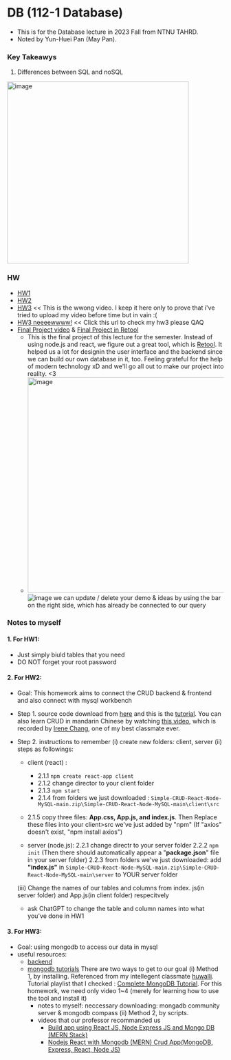# DB (112-1 Database)

- This is for the Database lecture in 2023 Fall from NTNU TAHRD.
- Noted by Yun-Huei Pan (May Pan).

### Key Takeawys
1. Differences between SQL and noSQL
<img width="422" alt="image" src="https://github.com/PYH1107/DB/assets/93831321/55940d5b-5a0f-4eda-b9fa-086379bf56d6">


### HW
- [HW1](https://youtu.be/9TLJht8OsqI)
- [HW2](https://youtu.be/ULseoQCwAoQ)
- [HW3](https://youtu.be/QphMNU3LydQ) << This is the wwong video. I keep it here only to prove that i've tried to upload my video before time but in vain :( 
- [HW3 neeeewwww!](https://youtu.be/xS1sqJnnocc) << Click this url to check my hw3 please QAQ
- [Final Project video](https://youtu.be/wpaiewFtmSM?si=cqDM4DM9qDo00VAf) & [Final Project in Retool](https://ntnutahrd.retool.com/apps/1a6c5660-9bdc-11ee-86da-8f8d4b37c232/IdeaShare%20Beta)
	- This is the final project of this lecture for the semester. Instead of using node.js and react, we figure out a great tool, which is [Retool](https://retool.com/?_keyword=&adgroupid=&utm_source=google&utm_medium=display&utm_campaign=20576962772&utm_term=&utm_content=&hsa_acc=7420316652&hsa_cam=20576962772&hsa_grp=&hsa_ad=&hsa_src=x&hsa_tgt=&hsa_kw=&hsa_mt=&hsa_net=adwords&hsa_ver=3&gad_source=1&gclid=CjwKCAiAp5qsBhAPEiwAP0qeJtWepSaznhaMiCgreis-ecLOexnMpbDZdn5YX9hT6lJdhciv9hq4hxoC5gkQAvD_BwE). It helped us a lot for designin the user interface and the backend since we can build our own database in it, too. Feeling grateful for the help of modern technology xD and we'll go all out to make our project into reality. <3
 	- <img width="500" alt="image" src="https://github.com/PYH1107/DB/assets/93831321/bef07909-ca21-4f13-834b-7984c14ec1ab">![image](https://github.com/PYH1107/DB/assets/93831321/8dbc4bcd-a534-4449-9da0-bfb8631a614d)
  		we can update / delete your demo & ideas by using the bar on the right side, which has already be connected to our query

### Notes to myself
#### 1. For HW1:
  - Just simply biuld tables that you need
  - DO NOT forget your root password
#### 2. For HW2:
  - Goal: This homework aims to connect the CRUD backend & frontend and also connect with mysql workbench
  - Step 1. source code download from [here](https://github.com/machadop1407/Simple-CRUD-React-Node-MySQL) and this is the [tutorial](https://www.youtube.com/watch?v=re3OIOr9dJI&t=0s). You can also learn CRUD in mandarin Chinese by watching [this video](https://www.youtube.com/watch?v=e98hQpi8Pac&t=186s), which is recorded by [Irene Chang](https://github.com/41071119H-Irene), one of my best classmate ever.
  - Step 2. instructions to remember
    (i) create new folders: client, server
    (ii) steps as followings:
    - client (react) :
    	- 2.1.1 `npm create react-app client`
     	- 2.1.2  change director to your client folder
      	- 2.1.3  `npm start`
      	- 2.1.4 from folders we just downloaded : `Simple-CRUD-React-Node-MySQL-main.zip\Simple-CRUD-React-Node-MySQL-main\client\src`
	- 2.1.5 copy three files: **App.css, App.js, and index.js**. Then Replace these files into your client>src we've just added by "npm" (If "axios" doesn't exist, "npm install axios")

	- server (node.js):
		 2.2.1 change directr to your server folder 
		  2.2.2  `npm init` (Then there should automatically appear a "**package.json**" file in your server folder)
	      2.2.3 from folders we've just downloaded: 
	      add **"index.js"** in `Simple-CRUD-React-Node-MySQL-main.zip\Simple-CRUD-React-Node-MySQL-main\server`  to YOUR server folder
    
    (iii)
      Change the names of our tables and columns from index. js(in server folder) and App.js(in client folder) respecitvely
      - ask ChatGPT to change the table  and column names into what you've done in HW1
      
#### 3. For HW3:
  - Goal: using mongodb to access our data in mysql
  - useful resources:
    - [backend](https://www.tutussfunny.com/mern-full-stack-complete-application-mongodb-express-react-node-js/)
    - [mongodb tutorials](https://www.youtube.com/watch?v=gDOKSgqM-bQ)
There are two ways to get to our goal
  (i) Method 1, by installing. Referenced from my intellegent classmate [huwalli](https://github.com/Huwalli).
      Tutorial playlist that I checked : [Complete MongoDB Tutorial](https://www.youtube.com/watch?v=ojKJqNQYaOI). For this homework, we need only video 1~4 (merely for learning how to use the tool and install it)
      - notes to myself: neccessary downloading: mongadb community server & mongodb compass
  (ii) Method 2, by scripts.
      - videos that our professor recommanded us
        -  [Build app using React JS, Node Express JS and Mongo DB (MERN Stack)](https://www.youtube.com/watch?v=mDgKjb5eWPk)
        -  [Nodejs React with Mongodb (MERN) Crud App(MongoDB, Express, React, Node JS)](https://www.youtube.com/watch?v=DdzAr3TJKHg)
      
